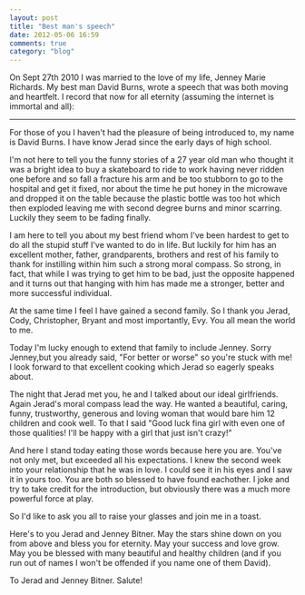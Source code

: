 ```yaml
---
layout: post
title: "Best man's speech"
date: 2012-05-06 16:59
comments: true
category: "blog"
---
```

On Sept 27th 2010 I was married to the love of my life, Jenney Marie Richards. My best man David Burns, wrote a speech that was both moving and heartfelt. I record that now for all eternity (assuming the internet is immortal and all):

---
For those of you I haven't had the pleasure of being introduced to, my name is David Burns. I have know Jerad since the early days of high school.

I'm not here to tell you the funny stories of a 27 year old man who thought it was a bright idea to buy a skateboard to ride to work having never ridden one before and so fall a fracture his arm and be too stubborn to go to the hospital and get it fixed, nor about the time he put honey in the microwave and dropped it on the table because the plastic bottle was too hot which then exploded leaving me with second degree burns and minor scarring. Luckily they seem to be fading finally.

I am here to tell you about my best friend whom I've been hardest to get to do all the stupid stuff I've wanted to do in life. But luckily for him has an excellent mother, father, grandparents, brothers and rest of his family to thank for instilling within him such a strong moral compass. So strong, in fact, that while I was trying to get him to be bad, just the opposite happened and it turns out that hanging with him has made me a stronger, better and more successful individual.

At the same time I feel I have gained a second family. So I thank you Jerad, Cody, Christopher, Bryant and most importantly, Evy. You all mean the world to me.

Today I'm lucky enough to extend that family to include Jenney. Sorry Jenney,but you already said, "For better or worse" so you're stuck with me! I look forward to that excellent cooking which Jerad so eagerly speaks about.

The night that Jerad met you, he and I talked about our ideal girlfriends. Again Jerad's moral compass lead the way. He wanted a beautiful, caring, funny, trustworthy, generous and loving woman that would bare him 12 children and cook well. To that I said "Good luck fina girl with even one of those qualities! I'll be happy with a girl that just isn't crazy!"

And here I stand today eating those words because here you are. You've not only met, but exceeded all his expectations. I knew the second week into your relationship that he was in love. I could see it in his eyes and I saw it in yours too. You are both so blessed to have found eachother. I joke and try to take credit for the introduction, but obviously there was a much more powerful force at play.

So I'd like to ask you all to raise your glasses and join me in a toast.

Here's to you Jerad and Jenney Bitner. May the stars shine down on you from above and bless you for eternity. May your success and love grow. May you be blessed with many beautiful and healthy children (and if you run out of names I won't be offended if you name one of them David).

To Jerad and Jenney Bitner. Salute!